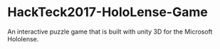 # HackTeck2017-HoloLense-Game
An interactive puzzle game that is built with unity 3D for the Microsoft Hololense.

